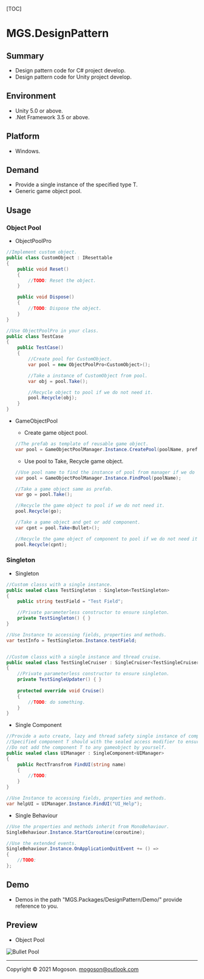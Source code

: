 [TOC]

# MGS.DesignPattern

## Summary
- Design pattern code for C# project develop.
- Design pattern code for Unity project develop.

## Environment
- Unity 5.0 or above.
- .Net Framework 3.5 or above.

## Platform
- Windows.

## Demand
- Provide a single instance of the specified type T.
- Generic game object pool.

## Usage

### Object Pool

- ObjectPoolPro

```C#
//Implement custom object.
public class CustomObject : IResettable
{
    public void Reset()
    {
        //TODO: Reset the object.
    }

    public void Dispose()
    {
        //TODO: Dispose the object.
    }
}

//Use ObjectPoolPro in your class.
public class TestCase
{
    public TestCase()
    {
        //Create pool for CustomObject.
        var pool = new ObjectPoolPro<CustomObject>();

        //Take a instance of CustomObject from pool.
        var obj = pool.Take();

        //Recycle object to pool if we do not need it.
        pool.Recycle(obj);
    }
}
```

- GameObjectPool

  - Create game object pool.

  ```C#
  //The prefab as template of reusable game object.
  var pool = GameObjectPoolManager.Instance.CreatePool(poolName, prefab);
  ```

  - Use pool to Take, Recycle game object.

  ```C#
  //Use pool name to find the instance of pool from manager if we do not hold it.
  var pool = GameObjectPoolManager.Instance.FindPool(poolName);
  
  //Take a game object same as prefab.
  var go = pool.Take();
  
  //Recycle the game object to pool if we do not need it.
  pool.Recycle(go);
  
  //Take a game object and get or add component.
  var cpnt = pool.Take<Bullet>();
  
  //Recycle the game object of component to pool if we do not need it.
  pool.Recycle(cpnt);
  ```

### Singleton

- Singleton

```C#
//Custom classs with a single instance.
public sealed class TestSingleton : Singleton<TestSingleton>
{
    public string testField = "Test Field";

    //Private parameterless constructor to ensure singleton.
    private TestSingleton() { }
}

//Use Instance to accessing fields, properties and methods. 
var testInfo = TestSingleton.Instance.testField;


//Custom classs with a single instance and thread cruise.
public sealed class TestSingleCruiser : SingleCruiser<TestSingleCruiser>
{
    //Private parameterless constructor to ensure singleton.
    private TestSingleUpdater() { }
    
    protected override void Cruise()
    {
        //TODO: do something.
    }
}
```

- Single Component

```C#
//Provide a auto create, lazy and thread safety single instance of component T;
//Specified component T should with the sealed access modifier to ensure singleton.
//Do not add the component T to any gameobject by yourself.
public sealed class UIManager : SingleComponent<UIManager>
{
    public RectTransfrom FindUI(string name)
    {
        //TODO:
    }
}

//Use Instance to accessing fields, properties and methods. 
var helpUI = UIManager.Instance.FindUI("UI_Help");
```

- Single Behaviour

```C#
//Use the properties and methods inherit from MonoBehaviour.
SingleBehaviour.Instance.StartCoroutine(coroutine);

//Use the extended events.
SingleBehaviour.Instance.OnApplicationQuitEvent += () =>
{
    //TODO:
};
```

## Demo
- Demos in the path "MGS.Packages/DesignPattern/Demo/" provide reference to you.

## Preview

- Object Pool

![Bullet Pool](./Attachment/images/BulletPool.gif)

------

Copyright © 2021 Mogoson.	mogoson@outlook.com